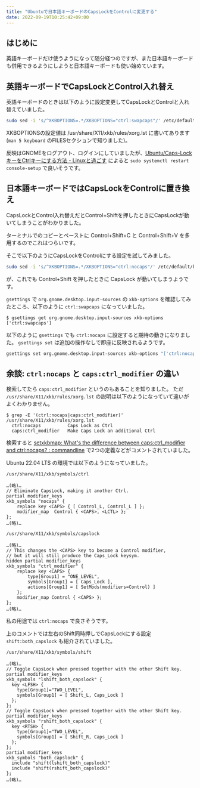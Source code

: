 ```yaml
---
title: "Ubuntuで日本語キーボードのCapsLockをControlに変更する"
date: 2022-09-19T10:25:42+09:00
---
```

## はじめに
英語キーボードだけ使うようになって随分経つのですが、また日本語キーボードも併用できるようにしようと日本語キーボードも使い始めています。

## 英語キーボードでCapsLockとControl入れ替え

英語キーボードのときは以下のように設定変更してCapsLockとControlと入れ替えていました。

```bash
sudo sed -i 's/^XKBOPTIONS=.*/XKBOPTIONS="ctrl:swapcaps"/' /etc/default/keyboard
```

XKBOPTIONSの設定値は /usr/share/X11/xkb/rules/xorg.lst に書いてあります (`man 5 keyboard` のFILESセクションで知りました)。

反映はGNOMEをログアウト、ログインにしていましたが、[Ubuntu/Caps-LockキーをCtrlキーにする方法 - Linuxと過ごす](https://linux.just4fun.biz/?Ubuntu/Caps-Lock%E3%82%AD%E3%83%BC%E3%82%92Ctrl%E3%82%AD%E3%83%BC%E3%81%AB%E3%81%99%E3%82%8B%E6%96%B9%E6%B3%95) によると `sudo systemctl restart console-setup` で良いそうです。

## 日本語キーボードではCapsLockをControlに置き換え

CapsLockとControl入れ替えだとControl+Shiftを押したときにCapsLockが動いてしまうことがわかりました。

ターミナルでのコピーとペーストに Control+Shift+C と Control+Shift+V を多用するのでこれはつらいです。

そこで以下のようにCapsLockをControlにする設定を試してみました。

```bash
sudo sed -i 's/^XKBOPTIONS=.*/XKBOPTIONS="ctrl:nocaps"/' /etc/default/keyboard
```

が、これでも Control+Shift を押したときに CapsLock が動いてしまうようです。

`gsettings` で `org.gnome.desktop.input-sources` の `xkb-options` を確認してみたところ、以下のように `ctrl:swapcaps` になっていました。

```
$ gsettings get org.gnome.desktop.input-sources xkb-options
['ctrl:swapcaps']
```

以下のように `gsettings` でも `ctrl:nocaps` に設定すると期待の動きになりました。 `gsettings set` は追加の操作なしで即座に反映されるようです。

```bash
gsettings set org.gnome.desktop.input-sources xkb-options "['ctrl:nocaps']"
```

## 余談: `ctrl:nocaps` と `caps:ctrl_modifier` の違い

検索してたら `caps:ctrl_modifier` というのもあることを知りました。
ただ `/usr/share/X11/xkb/rules/xorg.lst` の説明は以下のようになっていて違いがよくわかりません。

```
$ grep -E '(ctrl:nocaps|caps:ctrl_modifier)' /usr/share/X11/xkb/rules/xorg.lst
  ctrl:nocaps          Caps Lock as Ctrl
  caps:ctrl_modifier   Make Caps Lock an additional Ctrl
```

検索すると
[setxkbmap: What's the difference between caps:ctrl_modifier and ctrl:nocaps? : commandline](https://www.reddit.com/r/commandline/comments/4gusjx/setxkbmap_whats_the_difference_between_capsctrl/) で2つの定義などがコメントされていました。

Ubuntu 22.04 LTS の環境では以下のようになっていました。

`/usr/share/X11/xkb/symbols/ctrl`

```
…(略)…
// Eliminate CapsLock, making it another Ctrl.
partial modifier_keys
xkb_symbols "nocaps" {
    replace key <CAPS> { [ Control_L, Control_L ] };
    modifier_map  Control { <CAPS>, <LCTL> };
};
…(略)…
```

`/usr/share/X11/xkb/symbols/capslock`

```
…(略)…
// This changes the <CAPS> key to become a Control modifier,
// but it will still produce the Caps_Lock keysym.
hidden partial modifier_keys
xkb_symbols "ctrl_modifier" {
    replace key <CAPS> {
        type[Group1] = "ONE_LEVEL",
        symbols[Group1] = [ Caps_Lock ],
        actions[Group1] = [ SetMods(modifiers=Control) ]
    };
    modifier_map Control { <CAPS> };
};
…(略)…
```

私の用途では `ctrl:nocaps` で良さそうです。

上のコメントでは左右のShift同時押しでCapsLockにする設定 `shift:both_capslock` も紹介されていました。

`/usr/share/X11/xkb/symbols/shift`

```
…(略)…
// Toggle CapsLock when pressed together with the other Shift key.
partial modifier_keys
xkb_symbols "lshift_both_capslock" {
  key <LFSH> {
    type[Group1]="TWO_LEVEL",
    symbols[Group1] = [ Shift_L, Caps_Lock ]
  };
};
// Toggle CapsLock when pressed together with the other Shift key.
partial modifier_keys
xkb_symbols "rshift_both_capslock" {
  key <RTSH> {
    type[Group1]="TWO_LEVEL",
    symbols[Group1] = [ Shift_R, Caps_Lock ]
  };
};
partial modifier_keys
xkb_symbols "both_capslock" {
  include "shift(lshift_both_capslock)"
  include "shift(rshift_both_capslock)"
};
…(略)…
```
